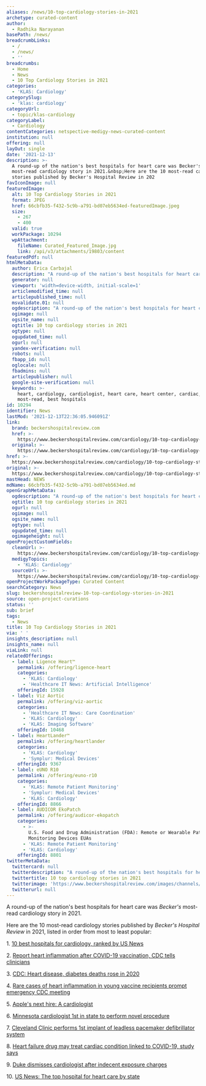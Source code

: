 ```yaml
---
aliases: /news/10-top-cardiology-stories-in-2021
archetype: curated-content
author:
  - Radhika Narayanan
basePath: /news/
breadcrumbLinks:
  - /
  - /news/
  - ''
breadcrumbs:
  - Home
  - News
  - 10 Top Cardiology Stories in 2021
categories:
  - 'KLAS: Cardiology'
categorySlug:
  - 'klas: cardiology'
categoryUrl:
  - topic/klas-cardiology
categoryLabel:
  - Cardiology
contentCategories: netspective-medigy-news-curated-content
institution: null
offering: null
layOut: single
date: '2021-12-13'
description: >-
  A round-up of the nation's best hospitals for heart care was Becker's
  most-read cardiology story in 2021.&nbsp;Here are the 10 most-read cardiology
  stories published by Becker's Hospital Review in 202
favIconImage: null
featuredImage:
  alt: 10 Top Cardiology Stories in 2021
  format: JPEG
  href: 66cbfb35-f432-5c9b-a791-bd07eb5634ed-featuredImage.jpeg
  size:
    - 267
    - 400
  valid: true
  workPackage: 10294
  wpAttachment:
    fileName: Curated_Featured_Image.jpg
    link: /api/v3/attachments/19803/content
featuredPdf: null
htmlMetaData:
  author: Erica Carbajal
  description: "A round-up of the nation's best hospitals for heart care was Becker's most-read cardiology story in 2021.\_"
  generator: null
  viewport: 'width=device-width, initial-scale=1'
  articlemodified_time: null
  articlepublished_time: null
  msvalidate.01: null
  ogdescription: "A round-up of the nation's best hospitals for heart care was Becker's most-read cardiology story in 2021.\_"
  ogimage: null
  ogsite_name: null
  ogtitle: 10 top cardiology stories in 2021
  ogtype: null
  ogupdated_time: null
  ogurl: null
  yandex-verification: null
  robots: null
  fbapp_id: null
  oglocale: null
  fbadmins: null
  articlepublisher: null
  google-site-verification: null
  keywords: >-
    heart, cardiology, cardiologist, heart care, heart center, cardiac,
    most-read, best hospitals
id: 10294
identifier: News
lastMod: '2021-12-13T22:36:05.946091Z'
link:
  brand: beckershospitalreview.com
  href: >-
    https://www.beckershospitalreview.com/cardiology/10-top-cardiology-stories-in-2021.html
  original: >-
    https://www.beckershospitalreview.com/cardiology/10-top-cardiology-stories-in-2021.html
href: >-
  https://www.beckershospitalreview.com/cardiology/10-top-cardiology-stories-in-2021.html
original: >-
  https://www.beckershospitalreview.com/cardiology/10-top-cardiology-stories-in-2021.html
mastHead: NEWS
mdName: 66cbfb35-f432-5c9b-a791-bd07eb5634ed.md
openGraphMetaData:
  ogdescription: "A round-up of the nation's best hospitals for heart care was Becker's most-read cardiology story in 2021.\_"
  ogtitle: 10 top cardiology stories in 2021
  ogurl: null
  ogimage: null
  ogsite_name: null
  ogtype: null
  ogupdated_time: null
  ogimageheight: null
openProjectCustomFields:
  cleanUrl: >-
    https://www.beckershospitalreview.com/cardiology/10-top-cardiology-stories-in-2021.html
  medigyTopics:
    - 'KLAS: Cardiology'
  sourceUrl: >-
    https://www.beckershospitalreview.com/cardiology/10-top-cardiology-stories-in-2021.html
openProjectWorkPackageType: Curated Content
searchCategory: News
slug: beckershospitalreview-10-top-cardiology-stories-in-2021
source: open-project-curations
status: ''
sub: brief
tags:
  - News
title: 10 Top Cardiology Stories in 2021
via: ' '
insights_description: null
insights_name: null
viaLink: null
relatedOfferings:
  - label: Ligence Heart™
    permalink: /offering/ligence-heart
    categories:
      - 'KLAS: Cardiology'
      - 'Healthcare IT News: Artificial Intelligence'
    offeringId: 15928
  - label: Viz Aortic
    permalink: /offering/viz-aortic
    categories:
      - 'Healthcare IT News: Care Coordination'
      - 'KLAS: Cardiology'
      - 'KLAS: Imaging Software'
    offeringId: 10468
  - label: HeartLander™
    permalink: /offering/heartlander
    categories:
      - 'KLAS: Cardiology'
      - 'Symplur: Medical Devices'
    offeringId: 9367
  - label: eUNO R10
    permalink: /offering/euno-r10
    categories:
      - 'KLAS: Remote Patient Monitoring'
      - 'Symplur: Medical Devices'
      - 'KLAS: Cardiology'
    offeringId: 8866
  - label: AUDICOR EkoPatch
    permalink: /offering/audicor-ekopatch
    categories:
      - >-
        U.S. Food and Drug Administration (FDA): Remote or Wearable Patient
        Monitoring Devices EUAs
      - 'KLAS: Remote Patient Monitoring'
      - 'KLAS: Cardiology'
    offeringId: 8801
twitterMetaData:
  twittercard: null
  twitterdescription: "A round-up of the nation's best hospitals for heart care was Becker's most-read cardiology story in 2021.\_"
  twittertitle: 10 top cardiology stories in 2021
  twitterimage: 'https://www.beckershospitalreview.com/images/channels/cardiology/3.jpg'
  twitterurl: null
---
```

<p>A round-up of the nation's best hospitals for heart care was <i>Becker's</i> most-read cardiology story in 2021.&nbsp;</p><p>Here are the 10 most-read cardiology stories published by <i>Becker's Hospital Review</i> in 2021, listed in order from most to least popular:</p><p>1.&nbsp;<a href="https://www.beckershospitalreview.com/cardiology/10-best-hospitals-for-cardiology-ranked-by-us-news.html">10 best hospitals for cardiology, ranked by US News</a></p><p>2.&nbsp;<a href="https://www.beckershospitalreview.com/cardiology/report-heart-inflammation-after-covid-19-vaccination-cdc-tells-clinicians.html">Report heart inflammation after COVID-19 vaccination, CDC tells clinicians</a></p><p>3.&nbsp;<a href="https://www.beckershospitalreview.com/cardiology/cdc-heart-disease-diabetes-deaths-rose-in-2020.html">CDC: Heart disease, diabetes deaths rose in 2020</a></p><p>4.&nbsp;<a href="https://www.beckershospitalreview.com/cardiology/rare-cases-of-heart-inflammation-in-young-vaccine-recipients-prompts-emergency-cdc-meeting.html">Rare cases of heart inflammation in young vaccine recipients prompt emergency CDC meeting</a>&nbsp;</p><p>5.&nbsp;<a href="https://www.beckershospitalreview.com/cardiology/why-apple-wants-to-hire-a-cardiologist.html">Apple's next hire: A cardiologist</a></p><p>6.&nbsp;<a href="https://www.beckershospitalreview.com/cardiology/minnesota-cardiologist-1st-in-state-to-perform-novel-procedure.html">Minnesota cardiologist 1st in state to perform novel procedure</a>&nbsp;</p><p>7.&nbsp;<a href="https://www.beckershospitalreview.com/cardiology/cleveland-clinic-performs-1st-implant-of-leadless-pacemaker-defibrillator-system.html">Cleveland Clinic performs 1st implant of leadless pacemaker defibrillator system</a></p><p>8.&nbsp;<a href="https://www.beckershospitalreview.com/cardiology/heart-failure-drug-may-treat-cardiac-condition-linked-to-covid-19-study-says.html">Heart failure drug may treat cardiac condition linked to COVID-19, study says</a></p><p>9.&nbsp;<a href="https://www.beckershospitalreview.com/cardiology/duke-dismisses-cardiologist-after-indecent-exposure-charges.html">Duke dismisses cardiologist after indecent exposure charges</a>&nbsp;</p><p>10.&nbsp;<a href="https://www.beckershospitalreview.com/cardiology/us-news-the-no-1-hospital-for-heart-care-by-state.html">US News: The top hospital for heart care by state</a>&nbsp;</p>